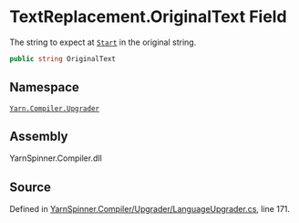 <!-- This file was generated by a tool. Do not edit this file by hand. -->

# TextReplacement.OriginalText Field

The string to expect at [`Start`](/api/csharp/yarn.compiler.upgrader/textreplacement.start.md) in the original
string.


```csharp
public string OriginalText
```



## Namespace
[`Yarn.Compiler.Upgrader`](/api/csharp/yarn.compiler.upgrader/README.md)

## Assembly
YarnSpinner.Compiler.dll

## Source
Defined in [YarnSpinner.Compiler/Upgrader/LanguageUpgrader.cs](https://github.com/YarnSpinnerTool/YarnSpinner//blob/develop/YarnSpinner.Compiler/Upgrader/LanguageUpgrader.cs#L171), line 171.
